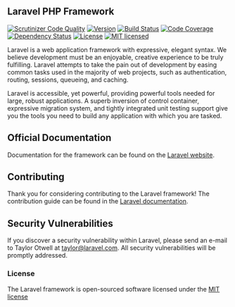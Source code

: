 ## Laravel PHP Framework

[![Scrutinizer Code Quality](https://scrutinizer-ci.com/g/nicolaeturcan/trainingresourceapp/badges/quality-score.png?b=master)](https://scrutinizer-ci.com/g/nicolaeturcan/trainingresourceapp/?branch=master)
[![Version](https://img.shields.io/packagist/v/nt/trainingresourceapp.svg)](https://packagist.org/packages/nt/trainingresourceapp)
[![Build Status](https://scrutinizer-ci.com/g/nicolaeturcan/trainingresourceapp/badges/build.png?b=master)](https://scrutinizer-ci.com/g/nicolaeturcan/trainingresourceapp/build-status/master)
[![Code Coverage](https://scrutinizer-ci.com/g/nicolaeturcan/trainingresourceapp/badges/coverage.png?b=master)](https://scrutinizer-ci.com/g/nicolaeturcan/trainingresourceapp/?branch=master)
[![Dependency Status](https://img.shields.io/david/nicolaeturcan/trainingresourceapp.svg)](https://david-dm.org/nicolaeturcan/trainingresourceapp)
[![License](https://img.shields.io/github/license/trainingresourceapp/trainingresourceapp.svg)](https://github.com/nicolaeturcan/trainingresourceapp)
[![MIT licensed](https://img.shields.io/badge/license-MIT-blue.svg)](https://raw.githubusercontent.com/nicolaeturcan/trainingresourceapp/master/LICENSE)

Laravel is a web application framework with expressive, elegant syntax. We believe development must be an enjoyable, creative experience to be truly fulfilling. Laravel attempts to take the pain out of development by easing common tasks used in the majority of web projects, such as authentication, routing, sessions, queueing, and caching.

Laravel is accessible, yet powerful, providing powerful tools needed for large, robust applications. A superb inversion of control container, expressive migration system, and tightly integrated unit testing support give you the tools you need to build any application with which you are tasked.

## Official Documentation

Documentation for the framework can be found on the [Laravel website](http://laravel.com/docs).

## Contributing

Thank you for considering contributing to the Laravel framework! The contribution guide can be found in the [Laravel documentation](http://laravel.com/docs/contributions).

## Security Vulnerabilities

If you discover a security vulnerability within Laravel, please send an e-mail to Taylor Otwell at taylor@laravel.com. All security vulnerabilities will be promptly addressed.

### License

The Laravel framework is open-sourced software licensed under the [MIT license](http://opensource.org/licenses/MIT)
